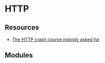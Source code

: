 # HTTP

Resources
---

- [The HTTP crash course nobody asked for][1]

<!-- Links -->
[1]: https://fasterthanli.me/articles/the-http-crash-course-nobody-asked-for

<!-- Links end -->


Modules
---

